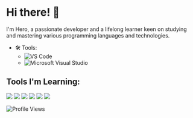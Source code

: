 # Hi there! 👋
I'm Hero, a passionate developer and a lifelong learner keen on studying and mastering various programming languages and technologies.


- 🛠️ Tools:
  - ![VS Code](https://img.shields.io/badge/-VS%20Code-333333?style=flat&logo=visual-studio-code)
  - ![Microsoft Visual Studio](https://img.shields.io/badge/-Microsoft%20Visual%20Studio-333333?style=flat&logo=visual-studio)
    

## Tools I'm Learning:

<p align="left">
  <img src="https://img.shields.io/badge/HTML5-E34F26?style=for-the-badge&logo=html5&logoColor=white"/>
  <img src="https://img.shields.io/badge/CSS3-1572B6?style=for-the-badge&logo=css3&logoColor=white"/>
  <img src="https://img.shields.io/badge/JavaScript-F7DF1E?style=for-the-badge&logo=javascript&logoColor=black"/>
  <img src="https://img.shields.io/badge/Canva-00C4CC?style=for-the-badge&logo=canva&logoColor=white"/>
  <img src="https://img.shields.io/badge/VS%20Code-007ACC?style=for-the-badge&logo=visual-studio-code&logoColor=white"/>
  <img src="https://img.shields.io/badge/Visual%20Studio-5C2D91?style=for-the-badge&logo=visual-studio&logoColor=white"/>
</p>

![Profile Views](https://komarev.com/ghpvc/?username=your-github-herobeunafefor-the-badge)

<!---
Shenzu1/Shenzu1 is a ✨ special ✨ repository because its `README.md` (this file) appears on your GitHub profile.
You can click the Preview link to take a look at your changes.
--->
